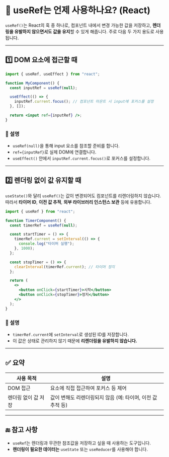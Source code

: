 # 📌 useRef는 언제 사용하나요? (React)

`useRef()`는 React의 훅 중 하나로, 컴포넌트 내에서 변경 가능한 값을 저장하고, **렌더링을 유발하지 않으면서도 값을 유지**할 수 있게 해줍니다. 주로 다음 두 가지 용도로 사용됩니다.

---

## 1️⃣ DOM 요소에 접근할 때

```jsx
import { useRef, useEffect } from "react";

function MyComponent() {
  const inputRef = useRef(null);

  useEffect(() => {
    inputRef.current.focus(); // 컴포넌트 마운트 시 input에 포커스를 설정
  }, []);

  return <input ref={inputRef} />;
}
```

### 📝 설명

- `useRef(null)`을 통해 input 요소를 참조할 준비를 합니다.
- `ref={inputRef}`로 실제 DOM에 연결합니다.
- `useEffect()` 안에서 `inputRef.current.focus()`로 포커스를 설정합니다.

---

## 2️⃣ 렌더링 없이 값 유지할 때

`useState()`와 달리 `useRef()`는 값이 변경되어도 컴포넌트를 리렌더링하지 않습니다.  
따라서 **타이머 ID**, **이전 값 추적**, **외부 라이브러리 인스턴스 보관** 등에 유용합니다.

```jsx
import { useRef } from "react";

function TimerComponent() {
  const timerRef = useRef(null);

  const startTimer = () => {
    timerRef.current = setInterval(() => {
      console.log("타이머 실행");
    }, 1000);
  };

  const stopTimer = () => {
    clearInterval(timerRef.current); // 타이머 정지
  };

  return (
    <>
      <button onClick={startTimer}>시작</button>
      <button onClick={stopTimer}>정지</button>
    </>
  );
}
```

### 📝 설명

- `timerRef.current`에 `setInterval`로 생성된 ID를 저장합니다.
- 이 값은 상태로 관리하지 않기 때문에 **리렌더링을 유발하지 않습니다.**

---

## ✅ 요약

| 사용 목적           | 설명                                                        |
| ------------------- | ----------------------------------------------------------- |
| DOM 접근            | 요소에 직접 접근하여 포커스 등 제어                         |
| 렌더링 없이 값 저장 | 값이 변해도 리렌더링되지 않음 (예: 타이머, 이전 값 추적 등) |

---

## 🔚 참고 사항

- `useRef`는 렌더링과 무관한 참조값을 저장하고 싶을 때 사용하는 도구입니다.
- **렌더링이 필요한 데이터는** `useState` 또는 `useReducer`를 사용해야 합니다.
